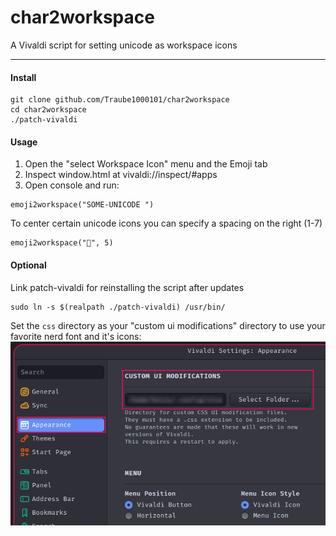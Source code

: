 # char2workspace

A Vivaldi script for setting unicode as workspace icons

---

#### Install

```
git clone github.com/Traube1000101/char2workspace
cd char2workspace
./patch-vivaldi
```

#### Usage

1. Open the "select Workspace Icon" menu and the Emoji tab
2. Inspect window.html at vivaldi://inspect/#apps
3. Open console and run:

```
emoji2workspace("SOME-UNICODE ")
```

To center certain unicode icons you can specify a spacing on the right (1-7)

```
emoji2workspace("", 5)
```

#### Optional

Link patch-vivaldi for reinstalling the script after updates

```
sudo ln -s $(realpath ./patch-vivaldi) /usr/bin/
```

Set the `css` directory as your "custom ui modifications" directory to use your favorite nerd font and it's icons:
![custom ui modifications](custom-ui-modifications.png)
